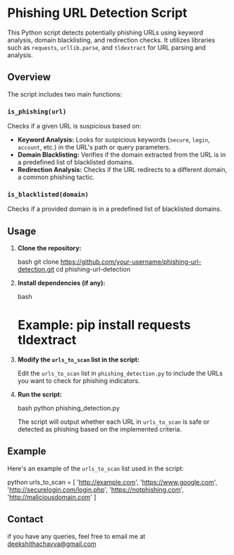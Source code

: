 # Phishing URL Detection Script

This Python script detects potentially phishing URLs using keyword analysis, domain blacklisting, and redirection checks. It utilizes libraries such as `requests`, `urllib.parse`, and `tldextract` for URL parsing and analysis.

## Overview

The script includes two main functions:

### `is_phishing(url)`

Checks if a given URL is suspicious based on:
- **Keyword Analysis:** Looks for suspicious keywords (`secure`, `login`, `account`, etc.) in the URL's path or query parameters.
- **Domain Blacklisting:** Verifies if the domain extracted from the URL is in a predefined list of blacklisted domains.
- **Redirection Analysis:** Checks if the URL redirects to a different domain, a common phishing tactic.

### `is_blacklisted(domain)`

Checks if a provided domain is in a predefined list of blacklisted domains.

## Usage

1. **Clone the repository:**

   bash
   git clone https://github.com/your-username/phishing-url-detection.git
   cd phishing-url-detection
   

2. **Install dependencies (if any):**

   bash
   # Example: pip install requests tldextract
   

3. **Modify the `urls_to_scan` list in the script:**

   Edit the `urls_to_scan` list in `phishing_detection.py` to include the URLs you want to check for phishing indicators.

4. **Run the script:**

   bash
   python phishing_detection.py
   

   The script will output whether each URL in `urls_to_scan` is safe or detected as phishing based on the implemented criteria.

## Example

Here's an example of the `urls_to_scan` list used in the script:

python
urls_to_scan = [
    'http://example.com',
    'https://www.google.com',
    'http://securelogin.com/login.php',
    'https://notphishing.com',
    'http://maliciousdomain.com'
]


## Contact

if you have any queries, feel free to email me at deekshithachavva@gmail.com 

